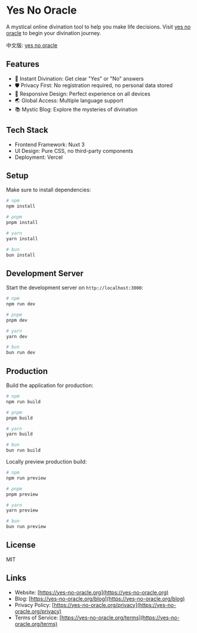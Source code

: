 

# Yes No Oracle

A mystical online divination tool to help you make life decisions. Visit <a href="https://yes-no-oracle.org" rel="dofollow">yes no oracle</a> to begin your divination journey.

中文版: [yes no oracle](https://yes--no--oracle-org.translate.goog/?_x_tr_sl=auto&_x_tr_tl=zh-CN&_x_tr_hl=en)

## Features

- 🔮 Instant Divination: Get clear "Yes" or "No" answers
- 🛡️ Privacy First: No registration required, no personal data stored
- 📱 Responsive Design: Perfect experience on all devices
- 🌏 Global Access: Multiple language support
- 📚 Mystic Blog: Explore the mysteries of divination

## Tech Stack

- Frontend Framework: Nuxt 3
- UI Design: Pure CSS, no third-party components
- Deployment: Vercel

## Setup

Make sure to install dependencies:

```bash
# npm
npm install

# pnpm
pnpm install

# yarn
yarn install

# bun
bun install
```

## Development Server

Start the development server on `http://localhost:3000`:

```bash
# npm
npm run dev

# pnpm
pnpm dev

# yarn
yarn dev

# bun
bun run dev
```

## Production

Build the application for production:

```bash
# npm
npm run build

# pnpm
pnpm build

# yarn
yarn build

# bun
bun run build
```

Locally preview production build:

```bash
# npm
npm run preview

# pnpm
pnpm preview

# yarn
yarn preview

# bun
bun run preview
```

## License

MIT

## Links

- Website: [https://yes-no-oracle.org](https://yes-no-oracle.org)
- Blog: [https://yes-no-oracle.org/blog](https://yes-no-oracle.org/blog)
- Privacy Policy: [https://yes-no-oracle.org/privacy](https://yes-no-oracle.org/privacy)
- Terms of Service: [https://yes-no-oracle.org/terms](https://yes-no-oracle.org/terms)
